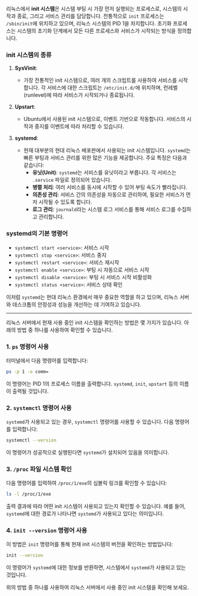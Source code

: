 리눅스에서 **init 시스템**은 시스템 부팅 시 가장 먼저 실행되는 프로세스로, 시스템의 시작과 종료, 그리고 서비스 관리를 담당합니다. 전통적으로 `init` 프로세스는 `/sbin/init`에 위치하고 있으며, 리눅스 시스템의 PID 1을 차지합니다. 초기화 프로세스는 시스템의 초기화 단계에서 모든 다른 프로세스와 서비스가 시작되는 방식을 정의합니다.

### init 시스템의 종류

1. **SysVinit**: 
   - 가장 전통적인 init 시스템으로, 여러 개의 스크립트를 사용하여 서비스를 시작합니다. 각 서비스에 대한 스크립트는 `/etc/init.d/`에 위치하며, 런레벨(runlevel)에 따라 서비스가 시작되거나 종료됩니다.

2. **Upstart**: 
   - Ubuntu에서 사용된 init 시스템으로, 이벤트 기반으로 작동합니다. 서비스의 시작과 중지를 이벤트에 따라 처리할 수 있습니다.

3. **systemd**: 
   - 현재 대부분의 현대 리눅스 배포판에서 사용되는 init 시스템입니다. `systemd`는 빠른 부팅과 서비스 관리를 위한 많은 기능을 제공합니다. 주요 특징은 다음과 같습니다:
     - **유닛(Unit)**: `systemd`는 서비스를 유닛이라고 부릅니다. 각 서비스는 `.service` 파일로 정의되어 있습니다.
     - **병렬 처리**: 여러 서비스를 동시에 시작할 수 있어 부팅 속도가 빨라집니다.
     - **의존성 관리**: 서비스 간의 의존성을 자동으로 관리하여, 필요한 서비스가 먼저 시작될 수 있도록 합니다.
     - **로그 관리**: `journald`라는 시스템 로그 서비스를 통해 서비스 로그를 수집하고 관리합니다.

### systemd의 기본 명령어

- `systemctl start <service>`: 서비스 시작
- `systemctl stop <service>`: 서비스 중지
- `systemctl restart <service>`: 서비스 재시작
- `systemctl enable <service>`: 부팅 시 자동으로 서비스 시작
- `systemctl disable <service>`: 부팅 시 서비스 시작 비활성화
- `systemctl status <service>`: 서비스 상태 확인

이처럼 `systemd`는 현대 리눅스 환경에서 매우 중요한 역할을 하고 있으며, 리눅스 서버와 데스크톱의 안정성과 성능을 개선하는 데 기여하고 있습니다.


---

리눅스 서버에서 현재 사용 중인 init 시스템을 확인하는 방법은 몇 가지가 있습니다. 아래의 방법 중 하나를 사용하여 확인할 수 있습니다.

### 1. **`ps` 명령어 사용**
터미널에서 다음 명령어를 입력합니다:

```bash
ps -p 1 -o comm=
```

이 명령어는 PID 1의 프로세스 이름을 출력합니다. `systemd`, `init`, `upstart` 등의 이름이 출력될 것입니다.

### 2. **`systemctl` 명령어 사용**
`systemd`가 사용되고 있는 경우, `systemctl` 명령어를 사용할 수 있습니다. 다음 명령어를 입력합니다:

```bash
systemctl --version
```

이 명령어가 성공적으로 실행된다면 `systemd`가 설치되어 있음을 의미합니다.

### 3. **`/proc` 파일 시스템 확인**
다음 명령어를 입력하여 `/proc/1/exe`의 심볼릭 링크를 확인할 수 있습니다:

```bash
ls -l /proc/1/exe
```

출력 결과에 따라 어떤 init 시스템이 사용되고 있는지 확인할 수 있습니다. 예를 들어, `systemd`에 대한 경로가 나타나면 `systemd`가 사용되고 있다는 의미입니다.

### 4. **`init --version` 명령어 사용**
이 방법은 `init` 명령어를 통해 현재 init 시스템의 버전을 확인하는 방법입니다:

```bash
init --version
```

이 명령어가 `systemd`에 대한 정보를 반환하면, 시스템에서 `systemd`가 사용되고 있는 것입니다.

위의 방법 중 하나를 사용하여 리눅스 서버에서 사용 중인 init 시스템을 확인해 보세요.
